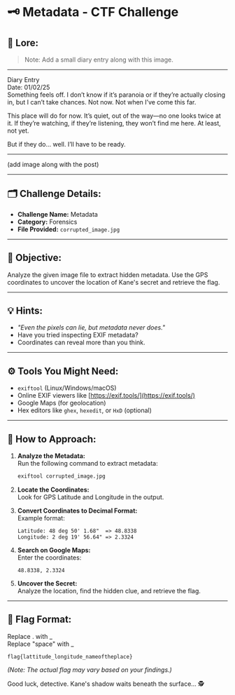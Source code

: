 # 🗝️ Metadata - CTF Challenge

## 📖 **Lore:**

> Note: Add a small diary entry along with this image.
---
Diary Entry  
Date: 01/02/25  
Something feels off. I don’t know if it’s paranoia or if they’re actually closing in, but I can’t take chances. Not now. Not when I’ve come this far.

This place will do for now. It’s quiet, out of the way—no one looks twice at it. If they’re watching, if they’re listening, they won’t find me here. At least, not yet.

But if they do… well. I’ll have to be ready.

---
(add image along with the post)

---

## 🗂️ **Challenge Details:**

- **Challenge Name:** Metadata
- **Category:** Forensics
- **File Provided:** `corrupted_image.jpg`

---

## 🎯 **Objective:**

Analyze the given image file to extract hidden metadata. Use the GPS coordinates to uncover the location of Kane's secret and retrieve the flag.

---

## 💡 **Hints:**

- _"Even the pixels can lie, but metadata never does."_
- Have you tried inspecting EXIF metadata?
- Coordinates can reveal more than you think.

---

## ⚙️ **Tools You Might Need:**

- `exiftool` (Linux/Windows/macOS)
- Online EXIF viewers like [https://exif.tools/](https://exif.tools/)
- Google Maps (for geolocation)
- Hex editors like `ghex`, `hexedit`, or `HxD` (optional)

---

## 🚀 **How to Approach:**

1. **Analyze the Metadata:**  
    Run the following command to extract metadata:
    
    ```bash
    exiftool corrupted_image.jpg
    ```
    
2. **Locate the Coordinates:**  
    Look for GPS Latitude and Longitude in the output.
    
3. **Convert Coordinates to Decimal Format:**  
    Example format:
    
    ```
    Latitude: 48 deg 50' 1.68"  => 48.8338
    Longitude: 2 deg 19' 56.64" => 2.3324
    ```
    
4. **Search on Google Maps:**  
    Enter the coordinates:
    
    ```
    48.8338, 2.3324
    ```
    
5. **Uncover the Secret:**  
    Analyze the location, find the hidden clue, and retrieve the flag.
    

---

## 🏁 **Flag Format:**

Replace . with _  
Replace "space" with _  

```
flag{lattitude_longitude_nameoftheplace}
```

_(Note: The actual flag may vary based on your findings.)_

Good luck, detective. Kane's shadow waits beneath the surface... 🕵️

